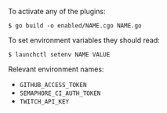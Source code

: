 To activate any of the plugins:

```
$ go build -o enabled/NAME.cgo NAME.go
```

To set environment variables they should read:

```
$ launchctl setenv NAME VALUE
```

Relevant environment names:

* `GITHUB_ACCESS_TOKEN`
* `SEMAPHORE_CI_AUTH_TOKEN`
* `TWITCH_API_KEY`
